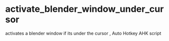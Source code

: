 # activate_blender_window_under_cursor
activates a blender window if its under the cursor , Auto Hotkey AHK script
